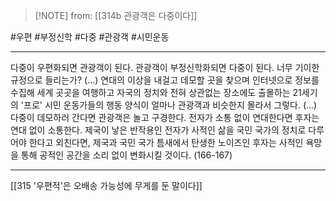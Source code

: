  > [!NOTE] from: [[314b 관광객은 다중이다]]

#우편 #부정신학 #다중 #관광객 #시민운동 

--- 
다중이 우편화되면 관광객이 된다. 관광객이 부정신학화되면 다중이 된다. 너무 기이한 규정으로 들리는가? (...) 연대의 이상을 내걸고 데모할 곳을 찾으며 인터넷으로 정보를 수집해 세계 곳곳을 여행하고 자국의 정치와 전혀 상관없는 장소에도 출몰하는 21세기의 '프로' 시민 운동가들의 행동 양식이 얼마나 관광객과 비슷한지 몰라서 그렇다. (...) 다중이 데모하러 간다면 관광객은 놀고 구경한다. 전자가 소통 없이 연대한다면 후자는 연대 없이 소통한다. 제국이 낳은 반작용인 전자가 사적인 삶을 국민 국가의 정치로 다루어야 한다고 외친다면, 제국과 국민 국가 틈새에서 탄생한 노이즈인 후자는 사적인 욕망을 통해 공적인 공간을 소리 없이 변화시킬 것이다. (166-167)


--- 
[[315 '우편적'은 오배송 가능성에 무게를 둔 말이다]]